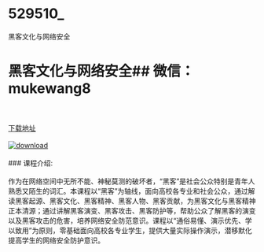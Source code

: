 # 529510_
黑客文化与网络安全
# 黑客文化与网络安全## 微信：mukewang8
<br/></br>[下载地址](http://www.36tz.cn/article/529510 "下载地址")
<br/></br>[![download](http://36tz.cn/muke_img/2019_12_1-16-300x215.png "下载地址")](http://www.36tz.cn/article/529510 "下载地址")
<br/></br>### 课程介绍:<br/></br>作为在网络空间中无所不能、神秘莫测的破坏者，“黑客”是社会公众特别是青年人熟悉又陌生的词汇。本课程以“黑客”为轴线，面向高校各专业和社会公众，通过解读黑客起源、黑客文化、黑客精神、黑客人物、黑客贡献，为黑客文化与黑客精神正本清源；通过讲解黑客演变、黑客攻击、黑客防护等，帮助公众了解黑客的演变以及黑客攻击的危害，培养网络安全防范意识。课程以“通俗易懂、演示优先、学以致用”为原则，零基础面向高校各专业学生，提供大量实际操作演示，潜移默化提高学生的网络安全防护意识。


 
